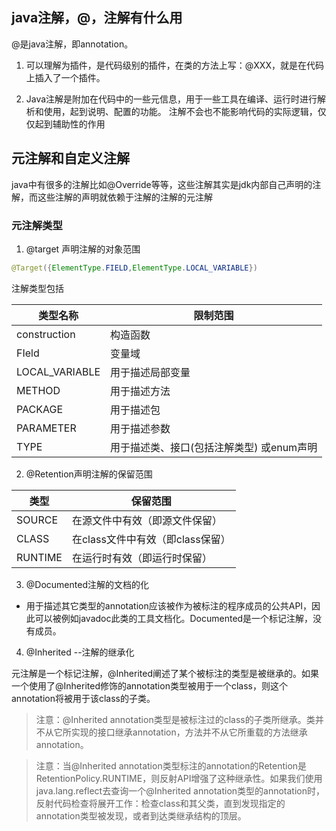 ## java注解，@，注解有什么用

@是java注解，即annotation。

1. 可以理解为插件，是代码级别的插件，在类的方法上写：@XXX，就是在代码上插入了一个插件。

2. Java注解是附加在代码中的一些元信息，用于一些工具在编译、运行时进行解析和使用，起到说明、配置的功能。
注解不会也不能影响代码的实际逻辑，仅仅起到辅助性的作用


## 元注解和自定义注解

java中有很多的注解比如@Override等等，这些注解其实是jdk内部自己声明的注解，而这些注解的声明就依赖于注解的注解的元注解

### 元注解类型

1. @target 声明注解的对象范围

```java
@Target({ElementType.FIELD,ElementType.LOCAL_VARIABLE})
```

注解类型包括

类型名称|限制范围
---|---
construction|构造函数 
FIeld|变量域
LOCAL_VARIABLE|用于描述局部变量
METHOD|用于描述方法
PACKAGE|用于描述包
PARAMETER|用于描述参数
TYPE|用于描述类、接口(包括注解类型) 或enum声明

2. @Retention声明注解的保留范围

类型|保留范围
---|---
SOURCE|在源文件中有效（即源文件保留）
CLASS|在class文件中有效（即class保留）
RUNTIME|在运行时有效（即运行时保留）
  
3. @Documented注解的文档的化 

- 用于描述其它类型的annotation应该被作为被标注的程序成员的公共API，因此可以被例如javadoc此类的工具文档化。Documented是一个标记注解，没有成员。

4. @Inherited --注解的继承化   

元注解是一个标记注解，@Inherited阐述了某个被标注的类型是被继承的。如果一个使用了@Inherited修饰的annotation类型被用于一个class，则这个annotation将被用于该class的子类。

> 注意：@Inherited annotation类型是被标注过的class的子类所继承。类并不从它所实现的接口继承annotation，方法并不从它所重载的方法继承annotation。

> 注意：当@Inherited annotation类型标注的annotation的Retention是RetentionPolicy.RUNTIME，则反射API增强了这种继承性。如果我们使用java.lang.reflect去查询一个@Inherited annotation类型的annotation时，反射代码检查将展开工作：检查class和其父类，直到发现指定的annotation类型被发现，或者到达类继承结构的顶层。